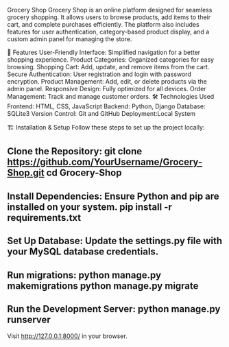 Grocery Shop
Grocery Shop is an online platform designed for seamless grocery shopping. It allows users to browse products, add items to their cart, and complete purchases efficiently. The platform also includes features for user authentication, category-based product display, and a custom admin panel for managing the store.

🚀 Features
User-Friendly Interface: Simplified navigation for a better shopping experience.
Product Categories: Organized categories for easy browsing.
Shopping Cart: Add, update, and remove items from the cart.
Secure Authentication: User registration and login with password encryption.
Product Management: Add, edit, or delete products via the admin panel.
Responsive Design: Fully optimized for all devices.
Order Management: Track and manage customer orders.
🛠️ Technologies Used
Frontend: HTML, CSS, JavaScript
Backend: Python, Django
Database: SQLite3
Version Control: Git and GitHub
Deployment:Local System



🏗️ Installation & Setup
Follow these steps to set up the project locally:

Clone the Repository:
git clone https://github.com/YourUsername/Grocery-Shop.git
cd Grocery-Shop
--------------------------------------------------------------------------------------
Install Dependencies: Ensure Python and pip are installed on your system.
pip install -r requirements.txt
--------------------------------------------------------------------------------------
Set Up Database:
Update the settings.py file with your MySQL database credentials.
--------------------------------------------------------------------------------------
Run migrations:
python manage.py makemigrations
python manage.py migrate
--------------------------------------------------------------------------------------
Run the Development Server:
python manage.py runserver
--------------------------------------------------------------------------------------
Visit http://127.0.0.1:8000/ in your browser.
